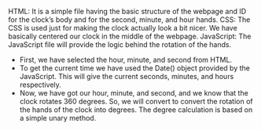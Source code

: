 HTML: It is a simple file having the basic structure of the webpage and ID for the clock’s body and for the second, minute, and hour hands.
CSS: The CSS is used just for making the clock actually look a bit nicer. We have basically centered our clock in the middle of the webpage.
JavaScript: The JavaScript file will provide the logic behind the rotation of the hands.
- First, we have selected the hour, minute, and second from HTML.
- To get the current time we have used the Date() object provided by the JavaScript. This will give the current seconds, minutes, and hours respectively.
- Now, we have got our hour, minute, and second, and we know that the clock rotates 360 degrees. So, we will convert to convert the rotation of the hands of the clock into degrees. The degree calculation is based on a simple unary method.
